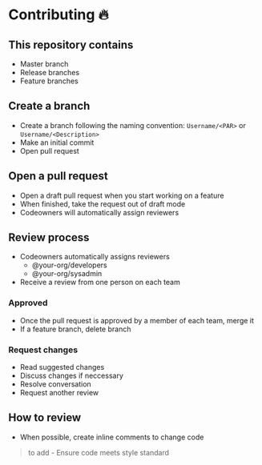 # Contributing :fire:

## This repository contains 
- Master branch
- Release branches
- Feature branches

## Create a branch
- Create a branch following the naming convention: `Username/<PAR>` or `Username/<Description>`
- Make an initial commit 
- Open pull request

## Open a pull request
- Open a draft pull request when you start working on a feature
- When finished, take the request out of draft mode
- Codeowners will automatically assign reviewers

## Review process
- Codeowners automatically assigns reviewers
  - @your-org/developers
  - @your-org/sysadmin
- Receive a review from one person on each team

### Approved
- Once the pull request is approved by a member of each team, merge it
- If a feature branch, delete branch

### Request changes
- Read suggested changes
- Discuss changes if neccessary
- Resolve conversation
- Request another review

## How to review
- When possible, create inline comments to change code

> to add - Ensure code meets style standard
